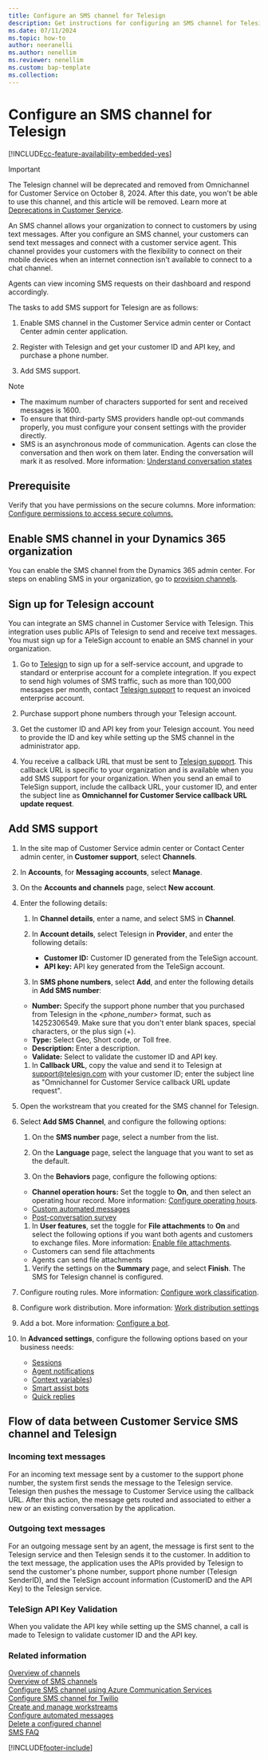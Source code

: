 ```yaml
---
title: Configure an SMS channel for Telesign
description: Get instructions for configuring an SMS channel for Telesign.
ms.date: 07/11/2024
ms.topic: how-to
author: neeranelli
ms.author: nenellim
ms.reviewer: nenellim
ms.custom: bap-template
ms.collection:
---
```


# Configure an SMS channel for Telesign

[!INCLUDE[cc-feature-availability-embedded-yes](../../includes/cc-feature-availability-embedded-yes.md)]

> [!Important]
> The Telesign channel will be deprecated and removed from Omnichannel for Customer Service on October 8, 2024. After this date, you won't be able to use this channel, and this article will be removed. Learn more at [Deprecations in Customer Service](../implement/deprecations-customer-service.md).

An SMS channel allows your organization to connect to customers by using text messages. After you configure an SMS channel, your customers can send text messages and connect with a customer service agent. This channel provides your customers with the flexibility to connect on their mobile devices when an internet connection isn't available to connect to a chat channel.

Agents can view incoming SMS requests on their dashboard and respond accordingly.

The tasks to add SMS support for Telesign are as follows:

1. Enable SMS channel in the Customer Service admin center or Contact Center admin center application.

2. Register with Telesign and get your customer ID and API key, and purchase a phone number.

3. Add SMS support.

> [!NOTE]
>
> - The maximum number of characters supported for sent and received messages is 1600.
> - To ensure that third-party SMS providers handle opt-out commands properly, you must configure your consent settings with the provider directly.
> - SMS is an asynchronous mode of communication. Agents can close the conversation and then work on them later. Ending the conversation will mark it as resolved. More information: [Understand conversation states](../use/oc-conversation-state.md)

## Prerequisite

Verify that you have permissions on the secure columns. More information: [Configure permissions to access secure columns.](../implement/add-users-assign-roles.md#configure-permissions-to-access-secure-columns)

## Enable SMS channel in your Dynamics 365 organization

You can enable the SMS channel from the Dynamics 365 admin center. For steps on enabling SMS in your organization, go to [provision channels](../implement/omnichannel-provision-license.md).


## Sign up for Telesign account

You can integrate an SMS channel in Customer Service with Telesign. This integration uses public APIs of Telesign to send and receive text messages. You must sign up for a TeleSign account to enable an SMS channel in your organization.

1. Go to [Telesign](https://go.microsoft.com/fwlink/p/?linkid=2127719) to sign up for a self-service account, and upgrade to standard or enterprise account for a complete integration. If you expect to send high volumes of SMS traffic, such as more than 100,000 messages per month, contact [Telesign support](mailto:support@telesign.com) to request an invoiced enterprise account.

2. Purchase support phone numbers through your Telesign account.

3. Get the customer ID and API key from your Telesign account. You need to provide the ID and key while setting up the SMS channel in  the administrator app.

4. You receive a callback URL that must be sent to [Telesign support](mailto:support@telesign.com). This callback URL is specific to your organization and is available when you add SMS support for your organization. When you send an email to TeleSign support, include the callback URL, your customer ID, and enter the subject line as **Omnichannel for Customer Service callback URL update request**.

## Add SMS support

1. In the site map of Customer Service admin center or Contact Center admin center, in **Customer support**, select **Channels**.
    
1. In **Accounts**, for **Messaging accounts**, select **Manage**.
   
1. On the **Accounts and channels** page, select **New account**.

1. Enter the following details:

   1. In **Channel details**, enter a name, and select SMS in **Channel**.

   1. In **Account details**, select Telesign in **Provider**, and enter the following details:
      - **Customer ID:** Customer ID generated from the TeleSign account.
      - **API key:** API key generated from the TeleSign account.

   1. In **SMS phone numbers**, select **Add**, and enter the following details in **Add SMS number**:
    - **Number:** Specify the support phone number that you purchased from Telesign in the *<phone_number>* format, such as 14252306549. Make sure that you don't enter blank spaces, special characters, or the plus sign (+).
    - **Type:** Select Geo, Short code, or Toll free.
    - **Description:** Enter a description.
    - **Validate:** Select to validate the customer ID and API key.
   
   1. In **Callback URL**, copy the value and send it to Telesign at [support@telesign.com](mailto:support@telesign.com) with your customer ID; enter the subject line as "Omnichannel for Customer Service callback URL update request".

1. Open the workstream that you created for the SMS channel for Telesign.

1. Select **Add SMS Channel**, and configure the following options:
   
   1. On the **SMS number** page, select a number from the list.
   
   1. On the **Language** page, select the language that you want to set as the default.
   
   1. On the **Behaviors** page, configure the following options:
     - **Channel operation hours:** Set the toggle to **On**, and then select an operating hour record. More information: [Configure operating hours](create-operating-hours.md).
     - [Custom automated messages](configure-automated-message.md)
     - [Post-conversation survey](configure-post-conversation-survey.md)
   
   1. In **User features**, set the toggle for **File attachments** to **On** and select the following options if you want both agents and customers to exchange files. More information: [Enable file attachments](enable-file-attachments.md).
     - Customers can send file attachments
     - Agents can send file attachments
   
   1. Verify the settings on the **Summary** page, and select **Finish**. The SMS for Telesign channel is configured.

1. Configure routing rules. More information: [Configure work classification](configure-work-classification.md).

1. Configure work distribution. More information: [Work distribution settings](create-workstreams.md#configure-work-distribution)

1. Add a bot. More information: [Configure a bot](create-workstreams.md#add-a-bot-to-a-workstream).

1. In **Advanced settings**, configure the following options based on your business needs:
   - [Sessions](session-templates.md)
   - [Agent notifications](notification-templates.md#out-of-the-box-notification-templates)
   - [Context variables](manage-context-variables.md#add-context-variables))
   - [Smart assist bots](../develop/smart-assist-bot.md)
   - [Quick replies](create-quick-replies.md)

## Flow of data between Customer Service SMS channel and Telesign

### Incoming text messages

For an incoming text message sent by a customer to the support phone number, the system first sends the message to the Telesign service. Telesign then pushes the message to Customer Service using the callback URL. After this action, the message gets routed and associated to either a new or an existing conversation by the application.

### Outgoing text messages

For an outgoing message sent by an agent, the message is first sent to the Telesign service and then Telesign sends it to the customer. In addition to the text message, the application uses the APIs provided by Telesign to send the customer's phone number, support phone number (Telesign SenderID), and the TeleSign account information (CustomerID and the API Key) to the Telesign service.

### TeleSign API Key Validation

When you validate the API key while setting up the SMS channel, a call is made to Telesign to validate customer ID and the API key.

### Related information

[Overview of channels](../use/channels.md)  
[Overview of SMS channels](../use/sms-channel-overview.md)  
[Configure SMS channel using Azure Communication Services](configure-sms-channel-acs.md)  
[Configure SMS channel for Twilio](Configure-sms-channel-twilio.md)  
[Create and manage workstreams](create-workstreams.md)  
[Configure automated messages](configure-automated-message.md)  
[Delete a configured channel](delete-channel.md)  
[SMS FAQ](faqs.md#sms)  

[!INCLUDE[footer-include](../../includes/footer-banner.md)]
